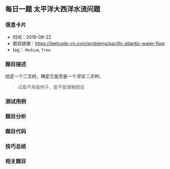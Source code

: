 ## 每日一题  太平洋大西洋水流问题

### 信息卡片

- 时间：2019-08-22
- 题目链接：https://leetcode-cn.com/problems/pacific-atlantic-water-flow
- tag： `Medium`, `Tree`

### 题目描述

给定一个二叉树，确定它是否是一个*完全二叉树*。

> 试着不用看例子，能不能理解题目



### 测试用例





### 题目分析



### 题目代码





### 技巧总结





### 相关题目



  
